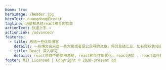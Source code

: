 ```yaml
---
home: true
heroImage: /header.jpg
heroText: duangdong的react
tagline: 记录和总结react相关的文章
actionText: 快速上手 →
actionLink: /advanced/
features:
  - title: 总结一些优质博客
    details: 一些博文会来自一些大佬或者是公众号的文章，将其总结汇总，如有侵权告知会删除滴。
  - title: React 深入学习
    details: react项目中的使用总结, react相关性能优化, react进阶 , react运行机制和源码方面的解析。
footer: MIT Licensed | Copyright © 2020-present qd
---
```


